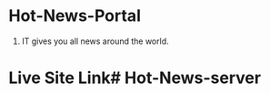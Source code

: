 # Hot-News-Portal
1. IT gives you all news around the world.

# Live Site Link#   H o t - N e w s - s e r v e r  
 